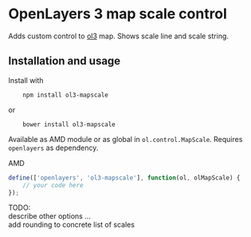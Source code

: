 # OpenLayers 3 map scale control

Adds custom control to [ol3](https://github.com/openlayers/ol3) map. Shows scale line and scale string.

## Installation and usage
Install with

```shell    
    npm install ol3-mapscale
```

or

```shell
    bower install ol3-mapscale
```    

Available as AMD module or as global in `ol.control.MapScale`. Requires `openlayers` as dependency.

AMD

```js
define(['openlayers', 'ol3-mapscale'], function(ol, olMapScale) {
    // your code here
});
```

TODO:   
describe other options ...  
add rounding to concrete list of scales



